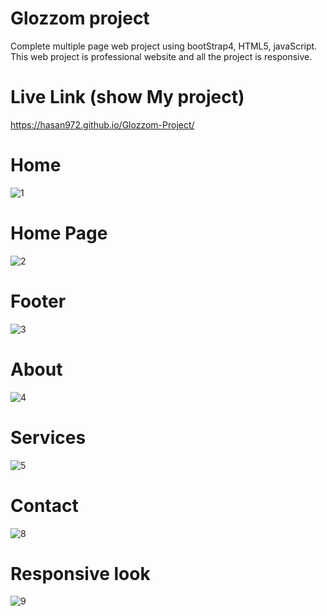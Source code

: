# Glozzom project 
Complete multiple page web project using bootStrap4, HTML5, javaScript.
This web project is professional website and all the project is responsive.
# Live Link (show My project)
 https://hasan972.github.io/Glozzom-Project/
# Home
![1](https://user-images.githubusercontent.com/49594744/109396861-d1942b00-795d-11eb-9a6b-80bdf9c2a820.PNG)
# Home Page
![2](https://user-images.githubusercontent.com/49594744/109396864-d35dee80-795d-11eb-8eae-f4a2aa5482d2.PNG)
# Footer
![3](https://user-images.githubusercontent.com/49594744/109396865-d48f1b80-795d-11eb-99c4-d1c82b4a872a.PNG)
# About
![4](https://user-images.githubusercontent.com/49594744/109396866-d527b200-795d-11eb-96a6-48ab5dcd84e5.PNG)
# Services
![5](https://user-images.githubusercontent.com/49594744/109396858-cf31d100-795d-11eb-8752-c65f052856fd.PNG)
# Contact
![8](https://user-images.githubusercontent.com/49594744/109396860-d0fb9480-795d-11eb-9ba4-7055a8fe4d7f.PNG)
# Responsive look
![9](https://user-images.githubusercontent.com/49594744/109396968-731b7c80-795e-11eb-9d93-e91ab355fadb.PNG)



 
